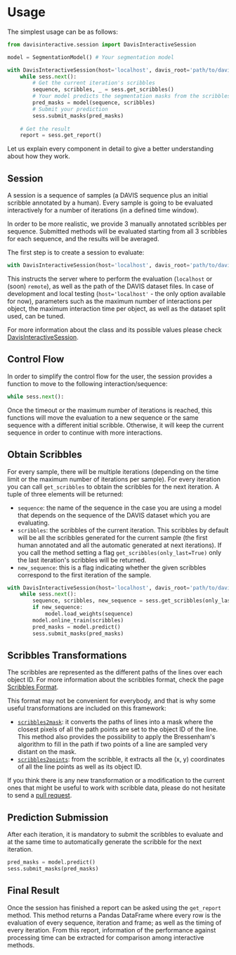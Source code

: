 # Usage

The simplest usage can be as follows:

```python
from davisinteractive.session import DavisInteractiveSession

model = SegmentationModel() # Your segmentation model

with DavisInteractiveSession(host='localhost', davis_root='path/to/davis') as sess:
    while sess.next():
        # Get the current iteration's scribbles
        sequence, scribbles, _ = sess.get_scribbles()
        # Your model predicts the segmentation masks from the scribbles
        pred_masks = model(sequence, scribbles)
        # Submit your prediction
        sess.submit_masks(pred_masks)
        
	# Get the result
    report = sess.get_report() 
```

Let us explain every component in detail to give a better understanding about how they work. 

## Session

A session is a sequence of samples (a DAVIS sequence plus an initial scribble annotated by a human).
Every sample is going to be evaluated interactively for a number of iterations (in a defined time window).
<!--- The whole evaluation will consist in the selected dataset of DAVIS sequences with all the annotated scribbles available. -->
In order to be more realistic, we provide 3 manually annotated scribbles per sequence. Submitted methods will be evaluated starting from all 3 scribbles for each sequence, and the results will be averaged.

The first step is to create a session to evaluate:

```python
with DavisInteractiveSession(host='localhost', davis_root='path/to/davis') as sess:
```

This instructs the server where to perform the evaluation (`localhost` or (soon) `remote`), as well as the path of the DAVIS dataset files. 
In case of development and local testing  (`host='localhost'` - the only option available for now), 
parameters such as the maximum number of interactions per object, the maximum interaction time per object, as well as the dataset split used, can be tuned. 

For more information about the class and its possible values please check [DavisInteractiveSession](/docs/session).

## Control Flow

In order to simplify the control flow for the user, the session provides a function to move to the following interaction/sequence:

```python
while sess.next():
```

Once the timeout or the maximum number of iterations is reached, this functions will move the evaluation to a new sequence or the same sequence with a different initial scribble. Otherwise, it will keep the current sequence in order to continue with more interactions.

## Obtain Scribbles

For every sample, there will be multiple iterations (depending on the time limit or the maximum number of iterations per sample). For every iteration you can call `get_scribbles` to obtain the scribbles for the next iteration. A tuple of three elements will be returned:

* `sequence`: the name of the sequence in the case you are using a model that depends on the sequence of the DAVIS dataset which you are evaluating.
* `scribbles`: the scribbles of the current iteration. This scribbles by default will be all the scribbles generated for the current sample (the first human annotated and all the automatic generated at next iterations). If you call the method setting a flag `get_scribbles(only_last=True)` only the last iteration's scribbles will be returned.
* `new_sequence`: this is a flag indicating whether the given scribbles correspond to the first iteration of the sample.

```python
with DavisInteractiveSession(host='localhost', davis_root='path/to/davis') as sess:
    while sess.next():
        sequence, scribbles, new_sequence = sess.get_scribbles(only_last)
        if new_sequence:
            model.load_weights(sequence)
        model.online_train(scribbles)
        pred_masks = model.predict()
        sess.submit_masks(pred_masks)
```

## Scribbles Transformations

The scribbles are represented as the different paths of the lines over each object ID. For more information about the scribbles format, check the page [Scribbles Format](scribbles).

This format may not be convenient for everybody, and that is why some useful transformations are included on this framework:

* [`scribbles2mask`](/docs/utils.scribbles): it converts the paths of lines into a mask where the closest pixels of all the path points are set to the object ID of the line. This method also provides the possibility to apply the Bressenham's algorithm to fill in the path if two points of a line are sampled very distant on the mask.
* [`scribbles2points`](/docs/utils.scribbles): from the scribble, it extracts all the (x, y) coordinates of all the line points as well as its object ID.

If you think there is any new transformation or a modification to the current ones that might be useful to work with scribble data, please do not hesitate to send a [pull request](https://github.com/albertomontesg/davis-interactive/pulls).

## Prediction Submission

After each iteration, it is mandatory to submit the scribbles to evaluate and at the same time to automatically generate the scribble for the next iteration.

```python
pred_masks = model.predict()
sess.submit_masks(pred_masks)
```

## Final Result

Once the session has finished a report can be asked using the `get_report` method. This method returns a Pandas DataFrame where every row is the evaluation of every sequence, iteration and frame; as well as the timing of every iteration. From this report, information of the performance against processing time can be extracted for comparison among interactive methods.
